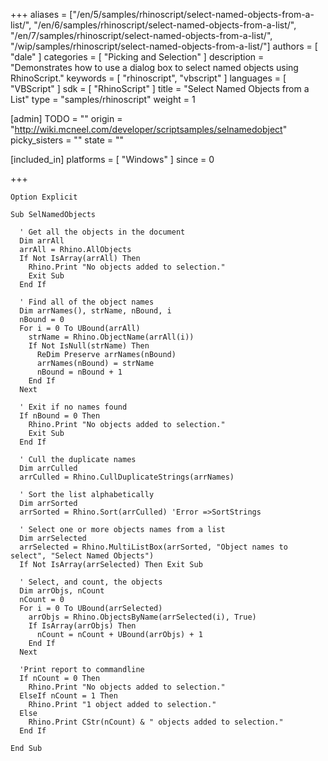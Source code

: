 +++
aliases = ["/en/5/samples/rhinoscript/select-named-objects-from-a-list/", "/en/6/samples/rhinoscript/select-named-objects-from-a-list/", "/en/7/samples/rhinoscript/select-named-objects-from-a-list/", "/wip/samples/rhinoscript/select-named-objects-from-a-list/"]
authors = [ "dale" ]
categories = [ "Picking and Selection" ]
description = "Demonstrates how to use a dialog box to select named objects using RhinoScript."
keywords = [ "rhinoscript", "vbscript" ]
languages = [ "VBScript" ]
sdk = [ "RhinoScript" ]
title = "Select Named Objects from a List"
type = "samples/rhinoscript"
weight = 1

[admin]
TODO = ""
origin = "http://wiki.mcneel.com/developer/scriptsamples/selnamedobject"
picky_sisters = ""
state = ""

[included_in]
platforms = [ "Windows" ]
since = 0

+++

```vbnet
Option Explicit

Sub SelNamedObjects

  ' Get all the objects in the document
  Dim arrAll
  arrAll = Rhino.AllObjects
  If Not IsArray(arrAll) Then
    Rhino.Print "No objects added to selection."
    Exit Sub
  End If

  ' Find all of the object names    
  Dim arrNames(), strName, nBound, i
  nBound = 0
  For i = 0 To UBound(arrAll)
    strName = Rhino.ObjectName(arrAll(i))
    If Not IsNull(strName) Then
      ReDim Preserve arrNames(nBound)
      arrNames(nBound) = strName
      nBound = nBound + 1
    End If
  Next

  ' Exit if no names found
  If nBound = 0 Then
    Rhino.Print "No objects added to selection."
    Exit Sub
  End If

  ' Cull the duplicate names    
  Dim arrCulled
  arrCulled = Rhino.CullDuplicateStrings(arrNames)  

  ' Sort the list alphabetically  
  Dim arrSorted
  arrSorted = Rhino.Sort(arrCulled) 'Error =>SortStrings

  ' Select one or more objects names from a list    
  Dim arrSelected
  arrSelected = Rhino.MultiListBox(arrSorted, "Object names to select", "Select Named Objects")
  If Not IsArray(arrSelected) Then Exit Sub

  ' Select, and count, the objects
  Dim arrObjs, nCount
  nCount = 0
  For i = 0 To UBound(arrSelected)    
    arrObjs = Rhino.ObjectsByName(arrSelected(i), True)
    If IsArray(arrObjs) Then
      nCount = nCount + UBound(arrObjs) + 1
    End If
  Next

  'Print report to commandline
  If nCount = 0 Then
    Rhino.Print "No objects added to selection."
  ElseIf nCount = 1 Then
    Rhino.Print "1 object added to selection."
  Else
    Rhino.Print CStr(nCount) & " objects added to selection."
  End If

End Sub
```
